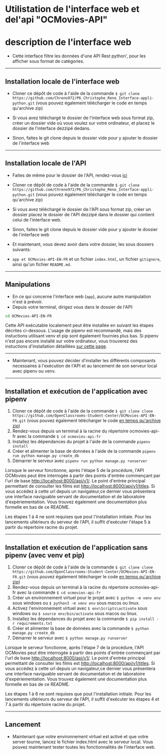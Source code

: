 # Utilistation de l'interface web et del'api "OCMovies-API"

# description de l'interface web
- Cette interface filtre les données d'une API Rest python', pour les afficher sous format de catégories.

---

## Installation locale de l'interface web

- Cloner ce dépôt de code à l'aide de la commande 
  `$ git clone https://github.com/Chreno972/P6_Christophe_Reno_Interface-appli-python.git` 
(vous pouvez également télécharger le code en temps qu'archive zip)

- Si vous avez téléchargé le dossier de l'interface web sous format zip, créer un dossier vide où vous voulez sur votre ordinateur, et placez le dossier de l'interface dezzipé dedans.
- Sinon, faites le git clone depuis le dossier vide pour y ajouter le dossier de l'interface web

---

## Installation locale de l'API

- Faites de même pour le dossier de l'API, rendez-vous [ici](https://github.com/OpenClassrooms-Student-Center/OCMovies-API-EN-FR)

- Cloner ce dépôt de code à l'aide de la commande 
  `$ git clone https://github.com/Chreno972/P6_Christophe_Reno_Interface-appli-python.git` 
(vous pouvez également télécharger le code en temps qu'archive zip)

- Si vous avez téléchargé le dossier de l'API sous format zip, créer un dossier placez le dossier de l'API dezzipé dans le dossier qui contient celui de l'interface web.
- Sinon, faites le git clone depuis le dossier vide pour y ajouter le dossier de l'interface web
- Et maintenant, vous devez avoir dans votre dossier, les sous dossiers suivants: 
- `app et OCMovies-API-EN-FR` et un fichier `index.html`, un fichier `gitignore`, ainsi qu'un fichier `README.md`.

---

## Manipulations

- En ce qui concerne l'interface web (`app`), aucune autre manipulation n'est à prévoir.
- Depuis votre terminal, dirigez vous dans le dossier de l'API:
```bash
cd OCMovies-API-EN-FR
```
Cette API exécutable localement peut être installée en suivant les étapes décrites ci-dessous. L'usage de pipenv est recommandé, mais des instuctions utilisant venv et pip sont également fournies plus bas. Si pipenv n'est pas encore installé sur votre ordinateur, vous trouverez des instuctions d'installation détaillées [sur cette page](docs/pipenv/installation-fr.md).

---

- Maintenant, vous pouvez décider d'installer les différents composants necessaires à l'exécution de l'API et au lancement de son serveur local avec pipenv ou venv.

---

## Installation et exécution de l'application avec pipenv

1. Cloner ce dépôt de code à l'aide de la commande `$ git clone clone https://github.com/OpenClassrooms-Student-Center/OCMovies-API-EN-FR.git` (vous pouvez également télécharger le code [en temps qu'archive zip](https://github.com/OpenClassrooms-Student-Center/OCMovies-API-EN-FR/archive/refs/heads/master.zip))
2. Rendez-vous depuis un terminal à la racine du répertoire ocmovies-api-fr avec la commande `$ cd ocmovies-api-fr`
3. Installez les dépendances du projet à l'aide de la commande `pipenv install` 
4. Créer et alimenter la base de données à l'aide de la commande `pipenv run python manage.py create_db`
5. Démarrer le serveur avec `pipenv run python manage.py runserver`

Lorsque le serveur fonctionne, après l'étape 5 de la procédure, l'API OCMovies peut être interrogée à partir des points d'entrée commençant par l'url de base [http://localhost:8000/api/v1/](http://localhost:8000/api/v1/). Le point d'entrée principal permettant de consulter les films est [http://localhost:8000/api/v1/titles](http://localhost:8000/api/v1/titles/). Si vous accédez à cette url depuis un navigateur,ce dernier vous présentera une interface naviguable servant de documentation et de laboratoire d'expériementation. Vous trouvez également une documentation plus formelle en bas de ce README.

Les étapes 1 à 4 ne sont requises que pout l'installation initiale. Pour les lancements ultérieurs du serveur de l'API, il suffit d'exécuter l'étape 5 à partir du répertoire racine du projet.

---

## Installation et exécution de l'application sans pipenv (avec venv et pip)

1. Cloner ce dépôt de code à l'aide de la commande `$ git clone clone https://github.com/OpenClassrooms-Student-Center/OCMovies-API-EN-FR.git` (vous pouvez également télécharger le code [en temps qu'archive zip](https://github.com/OpenClassrooms-Student-Center/OCMovies-API-EN-FR/archive/refs/heads/master.zip))
2. Rendez-vous depuis un terminal à la racine du répertoire ocmovies-api-fr avec la commande `$ cd ocmovies-api-fr`
3. Créer un environnement virtuel pour le projet avec `$ python -m venv env` sous windows ou `$ python3 -m venv env` sous macos ou linux.
4. Activez l'environnement virtuel avec `$ env\Scripts\activate` sous windows ou `$ source env/bin/activate` sous macos ou linux.
5. Installez les dépendances du projet avec la commande `$ pip install -r requirements.txt`
6. Créer et alimenter la base de données avec la commande `$ python manage.py create_db`
7. Démarrer le serveur avec `$ python manage.py runserver`

Lorsque le serveur fonctionne, après l'étape 7 de la procédure, l'API OCMovies peut être interrogée à partir des points d'entrée commençant par l'url de base [http://localhost:8000/api/v1/](http://localhost:8000/api/v1/). Le point d'entrée principal permettant de consulter les films est [http://localhost:8000/api/v1/titles](http://localhost:8000/api/v1/titles/). Si vous accédez à cette url depuis un navigateur,ce dernier vous présentera une interface naviguable servant de documentation et de laboratoire d'expériementation. Vous trouvez également une documentation plus formelle en bas de ce README.

Les étapes 1 à 6 ne sont requises que pout l'installation initiale. Pour les lancements ultérieurs du serveur de l'API, il suffit d'exécuter les étapes 4 et 7 à partir du répertoire racine du projet.

---

## Lancement

- Maintenant que votre environnement virtuel est activé et que votre server tourne, lancez le fichier index.html avec le serveur local. Vous pouvez maintenant tester toutes les fonctionnalités de l'interface web.